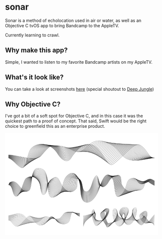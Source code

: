 # sonar

Sonar is a method of echolocation used in air or water, as well as an Objective C tvOS app to bring Bandcamp to the AppleTV.

Currently learning to crawl.

## Why make this app?

Simple, I wanted to listen to my favorite Bandcamp artists on my AppleTV.

## What's it look like?

You can take a look at screenshots [here](screenshots/) (special shoutout to [Deep Jungle](https://deepjungle.bandcamp.com/))

## Why Objective C?

I've got a bit of a soft spot for Objective C, and in this case it was the quickest path to a proof of concept. That said, Swift would be the right choice to greenfield this as an enterprise product.

![sonar](sound-waves.jpeg) 
